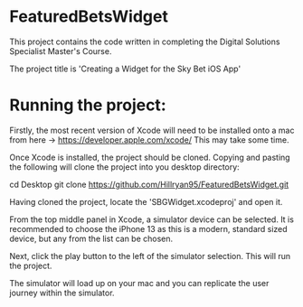 # FeaturedBetsWidget

This project contains the code written in completing the Digital Solutions Specialist Master's Course.

The project title is 'Creating a Widget for the Sky Bet iOS App'

# Running the project:

Firstly, the most recent version of Xcode will need to be installed onto a mac from here -> https://developer.apple.com/xcode/
This may take some time.

Once Xcode is installed, the project should be cloned. Copying and pasting the following will clone the project into you desktop directory:

cd Desktop
git clone https://github.com/Hillryan95/FeaturedBetsWidget.git

Having cloned the project, locate the 'SBGWidget.xcodeproj' and open it.

From the top middle panel in Xcode, a simulator device can be selected. It is recommended to choose the iPhone 13 as this is a modern, standard sized device, but any from the list can be chosen.

Next, click the play button to the left of the simulator selection. This will run the project.

The simulator will load up on your mac and you can replicate the user journey within the simulator. 
